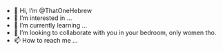 - 👋 Hi, I’m @ThatOneHebrew
- 👀 I’m interested in ...
- 🌱 I’m currently learning ...
- 💞️ I’m looking to collaborate with you in your bedroom, only women tho.
- 📫 How to reach me ...

<!---
ThatOneHebrew/ThatOneHebrew is a ✨ special ✨ repository because its `README.md` (this file) appears on your GitHub profile.
You can click the Preview link to take a look at your changes.
--->
